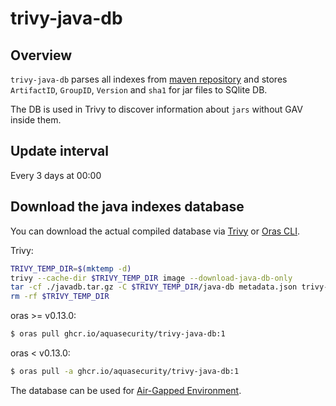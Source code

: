 # trivy-java-db

## Overview
`trivy-java-db` parses all indexes from [maven repository](https://repo.maven.apache.org/maven2) and stores `ArtifactID`, `GroupID`, `Version` and `sha1` for jar files to SQlite DB.

The DB is used in Trivy to discover information about `jars` without GAV inside them.

## Update interval
Every 3 days at 00:00

## Download the java indexes database
You can download the actual compiled database via [Trivy](https://aquasecurity.github.io/trivy/) or [Oras CLI](https://oras.land/cli/).

Trivy:
```sh
TRIVY_TEMP_DIR=$(mktemp -d)
trivy --cache-dir $TRIVY_TEMP_DIR image --download-java-db-only
tar -cf ./javadb.tar.gz -C $TRIVY_TEMP_DIR/java-db metadata.json trivy-java.db
rm -rf $TRIVY_TEMP_DIR
```

oras >= v0.13.0:
```sh
$ oras pull ghcr.io/aquasecurity/trivy-java-db:1
```

oras < v0.13.0:
```sh
$ oras pull -a ghcr.io/aquasecurity/trivy-java-db:1
```
The database can be used for [Air-Gapped Environment](https://aquasecurity.github.io/trivy/latest/docs/advanced/air-gap/).